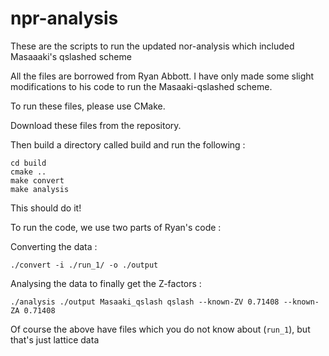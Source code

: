 # npr-analysis
These are the scripts to run the updated nor-analysis which included Masaaaki's qslashed scheme

All the files are borrowed from Ryan Abbott. I have only made some slight modifications to his code to run the Masaaki-qslashed scheme.

To run these files, please use CMake.

Download these files from the repository. 

Then build a directory called build and run the following : 
```
cd build
cmake ..
make convert
make analysis
```
This should do it! 

To run the code, we use two parts of Ryan's code : 

Converting the data :
```
./convert -i ./run_1/ -o ./output 
```
Analysing the data to finally get the Z-factors :
```
./analysis ./output Masaaki_qslash qslash --known-ZV 0.71408 --known-ZA 0.71408
```
Of course the above have files which you do not know about (`run_1`), but that's just lattice data
